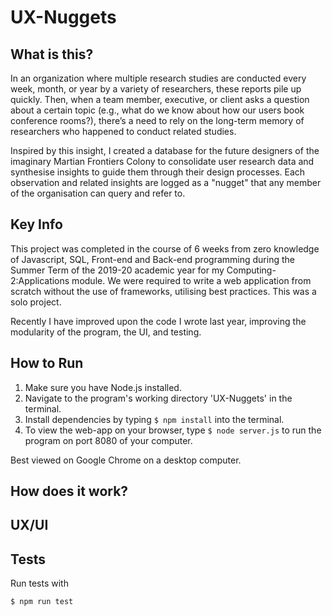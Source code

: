 # UX-Nuggets
 
## What is this?
In an organization where multiple research studies are conducted every week, month, or year by a variety of researchers, these reports pile up quickly. Then, when a team member, executive, or client asks a question about a certain topic (e.g., what do we know about how our users book conference rooms?), there’s a need to rely on the long-term memory of researchers who happened to conduct related studies. 

Inspired by this insight, I created a database for the future designers of the imaginary Martian Frontiers Colony to consolidate user research data and synthesise insights to guide them through their design processes. Each observation and related insights are logged as a "nugget" that any member of the organisation can query and refer to.

## Key Info
This project was completed in the course of 6 weeks from zero knowledge of Javascript, SQL, Front-end and Back-end programming during the Summer Term of the 2019-20 academic year for my Computing-2:Applications module. We were required to write a web application from scratch without the use of frameworks, utilising best practices. This was a solo project. 

Recently I have improved upon the code I wrote last year, improving the modularity of the program, the UI, and testing. 

## How to Run
1. Make sure you have Node.js installed.
2. Navigate to the program's working directory 'UX-Nuggets' in the terminal.
3. Install dependencies by typing `$ npm install` into the terminal.
4. To view the web-app on your browser, type `$ node server.js` to run the program on port 8080 of your computer.

Best viewed on Google Chrome on a desktop computer.

## How does it work?


## UX/UI


## Tests
Run tests with 
```bash
$ npm run test
```
